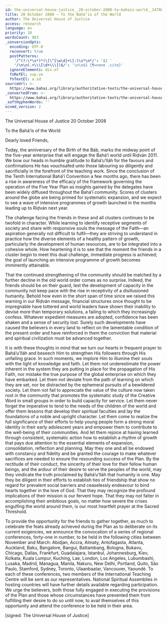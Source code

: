 ```yaml
---
id: the-universal-house-justice__20-october-2008-to-bahais-world__2478094186__en
title: 20 October 2008 – To the Bahá’ís of the World
author: The Universal House of Justice
access: research
language: en
priority: 10
wordsCount: 983
_conversionOpts:
  encoding: UTF-8
  reconvert: true
  postPatterns:
    '/^(?:\*\s*)*(\[\^[\w\d]+\]:)\s*\n*/': '$1 '
    '/\n\n(.+\\\[\d+\\\])$/': '\n\n$1 {¶=none .cite}'
  ignoreElements: div.of
  fnRefEl: sup.ve
  fnTextEl: a.sd
sourceUrl: >-
  https://www.bahai.org/library/authoritative-texts/the-universal-house-of-justice/messages/20081020_001/20081020_001.xhtml
_convertedFrom: >-
  https://www.bahai.org/library/authoritative-texts/the-universal-house-of-justice/messages/20081020_001/20081020_001.xhtml
_softHyphenWords: ''
ocnmd_version: 2
---
```

The Universal House of Justice
20 October 2008

To the Bahá’ís of the World

Dearly loved Friends,

Today, the anniversary of the Birth of the Báb, marks the midway point of the five-year enterprise that will engage the Bahá’í world until Riḍván 2011. We bow our heads in humble gratitude to Bahá’u’lláh for the favours and confirmations He has vouchsafed unto those labouring so diligently and sacrificially in the forefront of the teaching work. Since the conclusion of the Tenth International Bahá’í Convention a few months ago, there has been a rise in awareness of the efficacy of the framework governing the operation of the Five Year Plan as insights gained by the delegates have been widely diffused throughout the Bahá’í community. Scores of clusters around the globe are being primed for systematic expansion, and we expect to see a wave of intensive programmes of growth launched in the months leading up to Riḍván next year.

The challenge facing the friends in these and all clusters continues to be twofold in character. While learning to identify receptive segments of society and share with responsive souls the message of the Faith—an aspiration generally not difficult to fulfil—they are striving to understand in practice how the diverse elements of a healthy pattern of growth, particularly the development of human resources, are to be integrated into a cohesive whole. How heartening it is to see that the moment the friends in a cluster begin to meet this dual challenge, immediate progress is achieved; the goal of launching an intensive programme of growth becomes imminently attainable.

That the continued strengthening of the community should be matched by a further decline in the old world order comes as no surprise. Indeed, the friends should be on their guard, lest the development of capacity in the community not keep pace with the rise in receptivity of a disillusioned humanity. Behold how even in the short span of time since we raised this warning in our Riḍván message, financial structures once thought to be impregnable have tottered and world leaders have shown their inability to devise more than temporary solutions, a failing to which they increasingly confess. Whatever expedient measures are adopted, confidence has been shaken and a sense of security lost. Surely such developments have caused the believers in every land to reflect on the lamentable condition of the present order and have reinforced in them the conviction that material and spiritual civilization must be advanced together.

It is with these thoughts in mind that we turn our hearts in frequent prayer to Bahá’u’lláh and beseech Him to strengthen His followers through His unfailing grace. In such moments, we implore Him to illumine their souls with the light of knowledge and faith. Let them not underestimate the power inherent in the system they are putting in place for the propagation of His Faith, nor mistake the true purpose of the global enterprise on which they have embarked. Let them not deviate from the path of learning on which they are set, nor be distracted by the ephemeral pursuits of a bewildered society. Let them not fail to appreciate the value of the culture now taken root in the community that promotes the systematic study of the Creative Word in small groups in order to build capacity for service. Let them never forget the imperative to tend to the needs of the children of the world and offer them lessons that develop their spiritual faculties and lay the foundations of a noble and upright character. Let them come to realize the full significance of their efforts to help young people form a strong moral identity in their early adolescent years and empower them to contribute to the well-being of their communities. And let them rejoice at having learned through consistent, systematic action how to establish a rhythm of growth that pays due attention to the essential elements of expansion, consolidation, reflection and planning. May they one and all be endowed with constancy and fidelity and be granted the courage to make whatever sacrifices are needed to ensure the resounding success of the Plan. By the rectitude of their conduct, the sincerity of their love for their fellow human beings, and the ardour of their desire to serve the peoples of the world, may they vindicate the truth proclaimed by Bahá’u’lláh that humanity is one. May they be diligent in their efforts to establish ties of friendship that show no regard for prevalent social barriers and ceaselessly endeavour to bind hearts together in the love of God. That they may recognize the profound implications of their mission is our fervent hope. That they may not falter in accomplishing their ambitious goals, no matter how severe the crises engulfing the world around them, is our most heartfelt prayer at the Sacred Threshold.

To provide the opportunity for the friends to gather together, as much to celebrate the feats already achieved during the Plan as to deliberate on its current exigencies, we announce the convocation of a series of regional conferences, forty-one in number, to be held in the following cities between November and March: Abidjan, Accra, Almaty, Antofagasta, Atlanta, Auckland, Baku, Bangalore, Bangui, Battambang, Bologna, Bukavu, Chicago, Dallas, Frankfurt, Guadalajara, Istanbul, Johannesburg, Kiev, Kolkata, Kuala Lumpur, Kuching, Lae, London, Los Angeles, Lubumbashi, Lusaka, Madrid, Managua, Manila, Nakuru, New Delhi, Portland, Quito, São Paulo, Stamford, Sydney, Toronto, Ulaanbaatar, Vancouver, Yaoundé. To each of these conferences, two members of the International Teaching Centre will be sent as our representatives. National Spiritual Assemblies in hosting countries will have further details available regarding participation. We urge the believers, both those fully engaged in executing the provisions of the Plan and those whose circumstances have prevented them from fulfilling their desire to do so until now, to avail themselves of this opportunity and attend the conference to be held in their area.

\[signed: The Universal House of Justice\]
